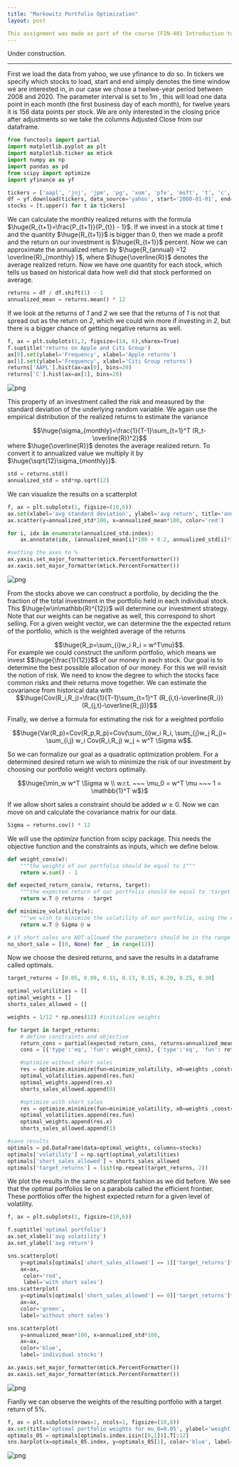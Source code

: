 ```yaml
---
title: "Markowitz Portfolio Optimization"
layout: post

This assignment was made as part of the course [FIN-401 Introduction to Finance](https://edu.epfl.ch/coursebook/en/introduction-to-finance-FIN-401) at EPFL (fall 2021). 
---
```


<style TYPE="text/css">
code.has-jax {font: inherit; font-size: 200%; background: inherit; border: inherit;}
</style>
<script type="text/x-mathjax-config">
MathJax.Hub.Config({
    tex2jax: {
        inlineMath: [['$','$'], ['\\(','\\)']],
         chtml: {
            scale: 1.3
        },
        svg: {
            scale: 1.3
        },
        skipTags: ['script', 'noscript', 'style', 'textarea', 'pre'] // removed 'code' entry
    }
});
MathJax.Hub.Queue(function() {
    var all = MathJax.Hub.getAllJax(), i;
    for(i = 0; i < all.length; i += 1) {
        all[i].SourceElement().parentNode.className += ' has-jax';
    }
});
</script>
<script type="text/javascript" src="https://cdnjs.cloudflare.com/ajax/libs/mathjax/2.7.4/MathJax.js?config=TeX-AMS_HTML-full"></script>

Under construction.

---

First we load the data from yahoo, we use yfinance to do so. In tickers we specify which stocks to load, start and end simply denotes the time window we are interested in, in our case we chose a twelwe-year period between 2008 and 2020. The parameter interval is set to 1m , this will load one data point in each month (the first business day of each month), for twelve years it is 156 data points per stock. We are only interested in the closing price after adjustments so we take the columns Adjusted Close from our dataframe.

```python
from functools import partial
import matplotlib.pyplot as plt
import matplotlib.ticker as mtick
import numpy as np
import pandas as pd
from scipy import optimize
import yfinance as yf

tickers = ['aapl', 'jnj', 'jpm', 'pg', 'xom', 'pfe', 'msft', 't', 'c', 'orcl', 'ge', 'wfc']
df = yf.download(tickers, data_source='yahoo', start='2008-01-01', end='2020-12-31', interval='1mo')['Adj Close'].dropna()
stocks = [t.upper() for t in tickers]

```

We can calculate the monthly realized returns with the formula $\huge{R_{t+1}=\frac{P_{t+1}}{P_{t}} - 1}$. If we invest in a stock at time t and the quantity $\huge{R_{t+1}}$ is bigger than 0, then we made a profit and the return on our investment is $\huge{R_{t+1}}$ percent. Now we can approximate the annualized return by $\huge{R_{annual} =12 \overline{R}_{monthly} }$, where $\huge{\overline{R}}$ denotes the average realized return. Now we have one quantity for each stock, which tells us based on historical data how well did that stock performed on average. 
    
```python
returns = df / df.shift(1) - 1
annualized_mean = returns.mean() * 12
```
    
If we look at the returns of *1* and *2* we see that the returns of *1* is not that spread out as the return on *2*, which we could win more if investing in *2*, but there is a bigger chance of getting negative returns as well. 

```python
f, ax = plt.subplots(1,2, figsize=(14, 6),sharex=True)
f.suptitle('returns on Apple and Citi Group')
ax[0].set(ylabel='Frequency', xlabel='Apple returns')
ax[1].set(ylabel='Frequency', xlabel='Citi Group returns')
returns['AAPL'].hist(ax=ax[0], bins=20)
returns['C'].hist(ax=ax[1], bins=20)
```

![png](../images/2021-11-13-markowitz/apple_citi.png)

This property of an investment called the risk and measured by the standard deviation of the underlying random variable. We again use the empirical distribution of the realized returns to estimate the variance 
<center>
 $$\huge{\sigma_{monthly}=\frac{1}{T-1}\sum_{t=1}^T (R_t-\overline{R})^2}$$
</center>
where $\huge{\overline{R}}$ denotes the average realized return. To convert it to annualized value we multiply it by $\huge{\sqrt{12}\sigma_{monthly}}$.
    
```python
std = returns.std()
annualized_std = std*np.sqrt(12)
```
We can visualize the results on a scatterplot
    
```python    
f, ax = plt.subplots(1, figsize=(10,6))
ax.set(xlabel='avg standard deviation', ylabel='avg return', title='annualized returns vs standard deviation of 12 stocks')
ax.scatter(y=annualized_std*100, x=annualized_mean*100, color='red')

for i, idx in enumerate(annualized_std.index):
    ax.annotate(idx, (annualized_mean[i]*100 + 0.2, annualized_std[i]*100 + 0.2))

#setting the axes to %
ax.yaxis.set_major_formatter(mtick.PercentFormatter())
ax.xaxis.set_major_formatter(mtick.PercentFormatter())
```
    
![png](../images/2021-11-13-markowitz/scatter_2.png)

From the stocks above we can construct a portfolio, by deciding the the fraction of the total investment in
the portfolio held in each individual stock. This $\huge{w\in\mathbb{R}^{12}}$ will determine our investment strategy. Note that our weights can be negative as well, this correspond to short selling. For a given weight vector, we can determine the the expected return of the portfolio, which is the weighted average of the returns
<center>
 $$\huge{R_p=\sum_{i}w_i R_i = w^T\mu}$$.
</center>
For example we could construct the uniform portfolio, which means we invest $$\huge{\frac{1}{12}}$$ of our money in each stock. Our goal is to determine the best possible allocation of our money. For this we will revisit the notion of risk. We need to know the degree to which the stocks face common risks and their returns move together. We can estimate the covariance from historical data with

<center>
    $$\huge{Cov(R_i,R_j)=\frac{1}{T-1}\sum_{t=1}^T (R_{i,t}-\overline{R_i})(R_{j,t}-\overline{R_j})}$$
</center>

Finally, we derive a formula for estimating the risk for a weighted portfolio

<center>
    $$\huge{Var(R_p)=Cov(R_p,R_p)=Cov(\sum_{i}w_i R_i, \sum_{j}w_j R_j)= \sum_{i,j} w_i Cov(R_i,R_j) w_j = w^T \Sigma w$$.
</center>

So we can formalize our goal as a quadratic optimization problem. For a determined desired return we wish to minimize the risk of our investment by choosing our portfolio weight vectors optimally. 

<center>
    $$\huge{\min_w w^T \Sigma w \\
    w.r.t. ~~~ \mu_0 = w^T \mu ~~~ 1 = \mathbb{1}^T w$}$
</center>

If we allow short sales a constraint should be added $w \geq 0$. Now we can move on and calculate the covariance matrix for our data.


```python
Sigma = returns.cov() * 12
```

We will use the *optimize* function from scipy package. This needs the objective function and the constraints as inputs, which we define below.

```python
def weight_cons(w):
    """the weights of our portfolio should be equal to 1"""
    return w.sum() - 1 

def expected_return_cons(w, returns, target):
    """the expected return of our portfolio should be equal to 'target'"""
    return w.T @ returns - target

def minimize_volatility(w):
    """we wish to minimize the volatility of our portfolio, using the covariance matrix"""
    return w.T @ Sigma @ w

# if short sales are NOT allowed the parameters should be in tha range (0, \infty)
no_short_sale = [(0, None) for _ in range(12)]
```

Now we choose the desired returns, and save the results in a dataframe called optimals.

```python
target_returns = [0.05, 0.09, 0.11, 0.13, 0.15, 0.20, 0.25, 0.30]

optimal_volatilities = []
optimal_weights = []
shorts_sales_allowed = []

weights = 1/12 * np.ones(12) #initialize weights

for target in target_returns:
    # define constraints and objective
    return_cons = partial(expected_return_cons, returns=annualized_mean, target=target)
    cons = [{'type':'eq', 'fun': weight_cons}, {'type':'eq', 'fun': return_cons}]

    #optimize without short sales
    res = optimize.minimize(fun=minimize_volatility, x0=weights ,constraints=cons ,method='SLSQP', bounds=no_short_sale)
    optimal_volatilities.append(res.fun)
    optimal_weights.append(res.x)
    shorts_sales_allowed.append(0)

    #optimize with short sales
    res = optimize.minimize(fun=minimize_volatility, x0=weights ,constraints=cons ,method='SLSQP')
    optimal_volatilities.append(res.fun)
    optimal_weights.append(res.x)
    shorts_sales_allowed.append(1)

#save results
optimals = pd.DataFrame(data=optimal_weights, columns=stocks)
optimals['volatility'] = np.sqrt(optimal_volatilities)
optimals['short_sales_allowed'] = shorts_sales_allowed
optimals['target_returns'] = list(np.repeat(target_returns, 2))
```

We plot the results in the same scatterplot fashion as we did before. We see that the optimal portfolios lie on a parabola called the efficient frontier. These portfolios offer the highest expected return for a given level of volatility.

```python
f, ax = plt.subplots(1, figsize=(10,6))

f.suptitle('optimal portfolio')
ax.set_xlabel('avg volatility')
ax.set_ylabel('avg return')

sns.scatterplot(
    y=optimals[optimals['short_sales_allowed'] == 1]['target_returns']*100, x=optimals[optimals['short_sales_allowed'] == 1]['volatility']*100, 
    ax=ax,
     color='red', 
     label='with short sales')
sns.scatterplot(
    y=optimals[optimals['short_sales_allowed'] == 0]['target_returns']*100, x=optimals[optimals['short_sales_allowed'] == 0]['volatility']*100, 
    ax=ax, 
    color='green', 
    label='without short sales')

sns.scatterplot(
    y=annualized_mean*100, x=annualized_std*100, 
    ax=ax, 
    color='blue', 
    label='individual stocks')

ax.yaxis.set_major_formatter(mtick.PercentFormatter())
ax.xaxis.set_major_formatter(mtick.PercentFormatter())
```

![png](../images/2021-11-13-markowitz/scatter_3.png)

Fianlly we can observe the weights of the resulting portfolio with a target return of 5%.

```python
f, ax = plt.subplots(nrows=1, ncols=1, figsize=(10,8))
ax.set(title='optimal portfolio weights for mu_0=0.05', ylabel='weight', xlabel='stocks')
optimals_05 = optimals[optimals.index.isin([0,1])].T[:12]
sns.barplot(x=optimals_05.index, y=optimals_05[1], color='blue', label='with short sales',ax=ax)
```

![png](../images/2021-11-13-markowitz/bar.png)
